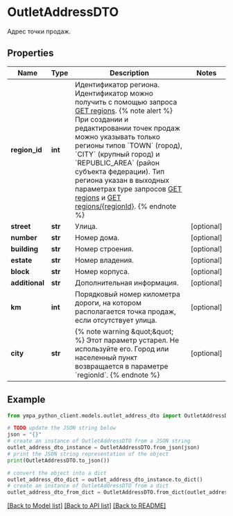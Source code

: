 # OutletAddressDTO

Адрес точки продаж. 

## Properties

Name | Type | Description | Notes
------------ | ------------- | ------------- | -------------
**region_id** | **int** | Идентификатор региона.  Идентификатор можно получить c помощью запроса [GET regions](../../reference/regions/searchRegionsByName.md).  {% note alert %}  При создании и редактировании точек продаж можно указывать только регионы типов &#x60;TOWN&#x60; (город), &#x60;CITY&#x60; (крупный город) и &#x60;REPUBLIC_AREA&#x60; (район субъекта федерации). Тип региона указан в выходных параметрах type запросов [GET regions](../../reference/regions/searchRegionsByName.md) и [GET regions/{regionId}](../../reference/regions/searchRegionsById.md).  {% endnote %}  | 
**street** | **str** | Улица. | [optional] 
**number** | **str** | Номер дома. | [optional] 
**building** | **str** | Номер строения. | [optional] 
**estate** | **str** | Номер владения. | [optional] 
**block** | **str** | Номер корпуса. | [optional] 
**additional** | **str** | Дополнительная информация. | [optional] 
**km** | **int** | Порядковый номер километра дороги, на котором располагается точка продаж, если отсутствует улица. | [optional] 
**city** | **str** | {% note warning \&quot;\&quot; %}  Этот параметр устарел. Не используйте его. Город или населенный пункт возвращается в параметре &#x60;regionId&#x60;.  {% endnote %}  | [optional] 

## Example

```python
from ympa_python_client.models.outlet_address_dto import OutletAddressDTO

# TODO update the JSON string below
json = "{}"
# create an instance of OutletAddressDTO from a JSON string
outlet_address_dto_instance = OutletAddressDTO.from_json(json)
# print the JSON string representation of the object
print(OutletAddressDTO.to_json())

# convert the object into a dict
outlet_address_dto_dict = outlet_address_dto_instance.to_dict()
# create an instance of OutletAddressDTO from a dict
outlet_address_dto_from_dict = OutletAddressDTO.from_dict(outlet_address_dto_dict)
```
[[Back to Model list]](../README.md#documentation-for-models) [[Back to API list]](../README.md#documentation-for-api-endpoints) [[Back to README]](../README.md)



